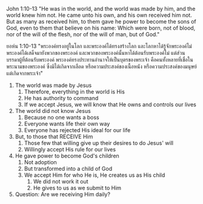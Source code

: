 John 1:10-13 "He was in the world, and the world was made by him, and the world knew him not. He came unto his own, and his own received him not. But as many as received him, to them gave he power to become the sons of God, even to them that believe on his name: Which were born, not of blood, nor of the will of the flesh, nor of the will of man, but of God."

ยอห์น 1:10-13 "พระองค์ทรงอยู่ในโลก และพระองค์ได้ทรงสร้างโลก และโลกหาได้รู้จักพระองค์ไม่ พระองค์ได้เสด็จมายังพวกของพระองค์ และพวกของพระองค์นั้นหาได้ต้อนรับพระองค์ไม่ แต่ส่วนบรรดาผู้ที่ต้อนรับพระองค์ พระองค์ทรงประทานอำนาจให้เป็นบุตรของพระเจ้า คือคนทั้งหลายที่เชื่อในพระนามของพระองค์ ซึ่งมิได้เกิดจากเลือด หรือความประสงค์ของเนื้อหนัง หรือความประสงค์ของมนุษย์ แต่เกิดจากพระเจ้า"

1. The world was made by Jesus
	1. Therefore, everything in the world is His
	2. He has authority to command
	3. If we accept Jesus, we will know that He owns and controls our lives
2. The world did not know Jesus
	1. Because no one wants a boss
	2. Everyone wants life their own way
	3. Everyone has rejected His ideal for our life
3. But, to those that RECEIVE Him
	1. Those few that willing give up their desires to do Jesus' will
	2. Willingly accept His rule for our lives
4. He gave power to become God's children
	1. Not adoption
	2. But transformed into a child of God
	3. We accept Him for who He is, He creates us as His child
		1. We did not work it out
		2. He gives to us as we submit to Him
5. Question: Are we receiving Him daily?
